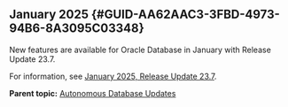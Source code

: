 ## January 2025 {#GUID-AA62AAC3-3FBD-4973-94B6-8A3095C03348}

New features are available for Oracle Database in January with Release Update 23.7.

For information, see [January 2025, Release Update 23.7](january-2025-release-update-23.7.md#GUID-5D461817-E7DC-4A28-A065-510A923869E0). 

**Parent topic:** [Autonomous Database Updates](autonomous-database-updates.md)
